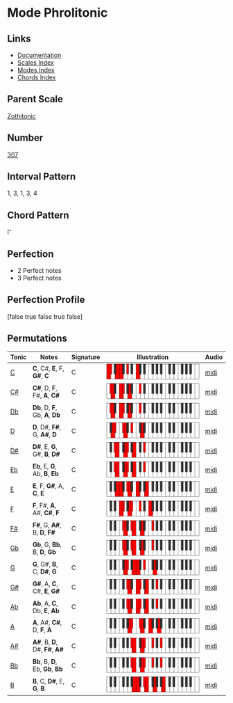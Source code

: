 # Mode Phrolitonic

## Links

- [Documentation](README.md)
- [Scales Index](Scales.md)
- [Modes Index](Modes.md)
- [Chords Index](Chords.md)

## Parent Scale

[Zothitonic](ScaleZothitonic.md)

## Number

[307](https://ianring.com/musictheory/scales/307)

## Interval Pattern

1, 3, 1, 3, 4

## Chord Pattern

I⁺

## Perfection

- 2 Perfect notes
- 3 Perfect notes

## Perfection Profile

[false true false true false]

## Permutations

| Tonic | Notes | Signature | Illustration | Audio |
|-------|-------|-----------|--------------|-------|
| [C](ModeCNaturalPhrolitonic.md) | **C**, C#, **E**, F, **G#**, **C** | C | ![CNaturalPhrolitonic](ModeCNaturalPhrolitonic.png) | [midi](https://github.com/edipermadi/music/blob/main/docs/ModeCNaturalPhrolitonic.mid?raw=true) |
| [C#](ModeCSharpPhrolitonic.md) | **C#**, D, **F**, F#, **A**, **C#** | C | ![CSharpPhrolitonic](ModeCSharpPhrolitonic.png) | [midi](https://github.com/edipermadi/music/blob/main/docs/ModeCSharpPhrolitonic.mid?raw=true) |
| [Db](ModeDFlatPhrolitonic.md) | **Db**, D, **F**, Gb, **A**, **Db** | C | ![DFlatPhrolitonic](ModeDFlatPhrolitonic.png) | [midi](https://github.com/edipermadi/music/blob/main/docs/ModeDFlatPhrolitonic.mid?raw=true) |
| [D](ModeDNaturalPhrolitonic.md) | **D**, D#, **F#**, G, **A#**, **D** | C | ![DNaturalPhrolitonic](ModeDNaturalPhrolitonic.png) | [midi](https://github.com/edipermadi/music/blob/main/docs/ModeDNaturalPhrolitonic.mid?raw=true) |
| [D#](ModeDSharpPhrolitonic.md) | **D#**, E, **G**, G#, **B**, **D#** | C | ![DSharpPhrolitonic](ModeDSharpPhrolitonic.png) | [midi](https://github.com/edipermadi/music/blob/main/docs/ModeDSharpPhrolitonic.mid?raw=true) |
| [Eb](ModeEFlatPhrolitonic.md) | **Eb**, E, **G**, Ab, **B**, **Eb** | C | ![EFlatPhrolitonic](ModeEFlatPhrolitonic.png) | [midi](https://github.com/edipermadi/music/blob/main/docs/ModeEFlatPhrolitonic.mid?raw=true) |
| [E](ModeENaturalPhrolitonic.md) | **E**, F, **G#**, A, **C**, **E** | C | ![ENaturalPhrolitonic](ModeENaturalPhrolitonic.png) | [midi](https://github.com/edipermadi/music/blob/main/docs/ModeENaturalPhrolitonic.mid?raw=true) |
| [F](ModeFNaturalPhrolitonic.md) | **F**, F#, **A**, A#, **C#**, **F** | C | ![FNaturalPhrolitonic](ModeFNaturalPhrolitonic.png) | [midi](https://github.com/edipermadi/music/blob/main/docs/ModeFNaturalPhrolitonic.mid?raw=true) |
| [F#](ModeFSharpPhrolitonic.md) | **F#**, G, **A#**, B, **D**, **F#** | C | ![FSharpPhrolitonic](ModeFSharpPhrolitonic.png) | [midi](https://github.com/edipermadi/music/blob/main/docs/ModeFSharpPhrolitonic.mid?raw=true) |
| [Gb](ModeGFlatPhrolitonic.md) | **Gb**, G, **Bb**, B, **D**, **Gb** | C | ![GFlatPhrolitonic](ModeGFlatPhrolitonic.png) | [midi](https://github.com/edipermadi/music/blob/main/docs/ModeGFlatPhrolitonic.mid?raw=true) |
| [G](ModeGNaturalPhrolitonic.md) | **G**, G#, **B**, C, **D#**, **G** | C | ![GNaturalPhrolitonic](ModeGNaturalPhrolitonic.png) | [midi](https://github.com/edipermadi/music/blob/main/docs/ModeGNaturalPhrolitonic.mid?raw=true) |
| [G#](ModeGSharpPhrolitonic.md) | **G#**, A, **C**, C#, **E**, **G#** | C | ![GSharpPhrolitonic](ModeGSharpPhrolitonic.png) | [midi](https://github.com/edipermadi/music/blob/main/docs/ModeGSharpPhrolitonic.mid?raw=true) |
| [Ab](ModeAFlatPhrolitonic.md) | **Ab**, A, **C**, Db, **E**, **Ab** | C | ![AFlatPhrolitonic](ModeAFlatPhrolitonic.png) | [midi](https://github.com/edipermadi/music/blob/main/docs/ModeAFlatPhrolitonic.mid?raw=true) |
| [A](ModeANaturalPhrolitonic.md) | **A**, A#, **C#**, D, **F**, **A** | C | ![ANaturalPhrolitonic](ModeANaturalPhrolitonic.png) | [midi](https://github.com/edipermadi/music/blob/main/docs/ModeANaturalPhrolitonic.mid?raw=true) |
| [A#](ModeASharpPhrolitonic.md) | **A#**, B, **D**, D#, **F#**, **A#** | C | ![ASharpPhrolitonic](ModeASharpPhrolitonic.png) | [midi](https://github.com/edipermadi/music/blob/main/docs/ModeASharpPhrolitonic.mid?raw=true) |
| [Bb](ModeBFlatPhrolitonic.md) | **Bb**, B, **D**, Eb, **Gb**, **Bb** | C | ![BFlatPhrolitonic](ModeBFlatPhrolitonic.png) | [midi](https://github.com/edipermadi/music/blob/main/docs/ModeBFlatPhrolitonic.mid?raw=true) |
| [B](ModeBNaturalPhrolitonic.md) | **B**, C, **D#**, E, **G**, **B** | C | ![BNaturalPhrolitonic](ModeBNaturalPhrolitonic.png) | [midi](https://github.com/edipermadi/music/blob/main/docs/ModeBNaturalPhrolitonic.mid?raw=true) |
